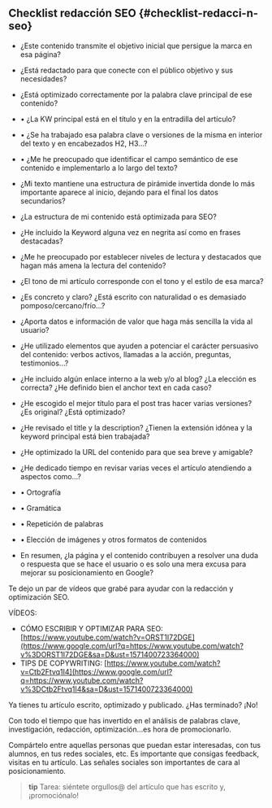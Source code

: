 ## Checklist redacción SEO {#checklist-redacci-n-seo}

*   ¿Este contenido transmite el objetivo inicial que persigue la marca en esa página?
*   ¿Está redactado para que conecte con el público objetivo y sus necesidades?
*   ¿Está optimizado correctamente por la palabra clave principal de ese contenido?

*   •    ¿La KW principal está en el título y en la entradilla del artículo?
*   •    ¿Se ha trabajado esa palabra clave o versiones de la misma en interior del texto y en encabezados H2, H3...?
*   •    ¿Me he preocupado que identificar el campo semántico de ese contenido e implementarlo a lo largo del texto?

*   ¿Mi texto mantiene una estructura de pirámide invertida donde lo más importante aparece al inicio, dejando para el final los datos secundarios?
*   ¿La estructura de mi contenido está optimizada para SEO?
*   ¿He incluido la Keyword alguna vez en negrita así como en frases destacadas?
*   ¿Me he preocupado por establecer niveles de lectura y destacados que hagan más amena la lectura del contenido?
*   ¿El tono de mi artículo corresponde con el tono y el estilo de esa marca?
*   ¿Es concreto y claro? ¿Está escrito con naturalidad o es demasiado pomposo/cercano/frío...?
*   ¿Aporta datos e información de valor que haga más sencilla la vida al usuario?

*   ¿He utilizado elementos que ayuden a potenciar el carácter persuasivo del contenido: verbos activos, llamadas a la acción, preguntas, testimonios...?
*   ¿He incluido algún enlace interno a la web y/o al blog? ¿La elección es correcta? ¿He definido bien el anchor text en cada caso?
*   ¿He escogido el mejor título para el post tras hacer varias versiones? ¿Es original? ¿Está optimizado?

*   ¿He revisado el title y la description? ¿Tienen la extensión idónea y la keyword principal está bien trabajada?
*   ¿He optimizado la URL del contenido para que sea breve y amigable?
*   ¿He dedicado tiempo en revisar varias veces el artículo atendiendo a aspectos como...?

*   •    Ortografía
*   •    Gramática
*   •    Repetición de palabras
*   •    Elección de imágenes y otros formatos de contenidos

*   En resumen, ¿la página y el contenido contribuyen a resolver una duda o respuesta que se hace el usuario o es solo una mera excusa para mejorar su posicionamiento en Google?

Te dejo un par de vídeos que grabé para ayudar con la redacción y optimización SEO.

VÍDEOS:

*   CÓMO ESCRIBIR Y OPTIMIZAR PARA SEO: [https://www.youtube.com/watch?v=ORST1I72DGE](https://www.google.com/url?q=https://www.youtube.com/watch?v%3DORST1I72DGE&sa=D&ust=1571400723364000)
*   TIPS DE COPYWRITING:  [https://www.youtube.com/watch?v=Ctb2Ftvq1I4](https://www.google.com/url?q=https://www.youtube.com/watch?v%3DCtb2Ftvq1I4&sa=D&ust=1571400723364000)

Ya tienes tu artículo escrito, optimizado y publicado. ¿Has terminado? ¡No!

Con todo el tiempo que has invertido en el análisis de palabras clave, investigación, redacción, optimización...es hora de promocionarlo.

Compártelo entre aquellas personas que puedan estar interesadas, con tus alumnos, en tus redes sociales, etc. Es importante que consigas feedback, visitas en tu artículo. Las señales sociales son importantes de cara al posicionamiento.

>**tip**
>Tarea: siéntete orgullos@ del artículo que has escrito y, ¡promociónalo!